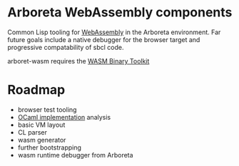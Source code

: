 # Arboreta WebAssembly components

Common Lisp tooling for [WebAssembly](http://webassembly.org) in the Arboreta environment. Far future goals include a native debugger for the browser target and progressive compatability of sbcl code.

arboret-wasm requires the [WASM Binary Toolkit](https://github.com/WebAssembly/wabt)


# Roadmap

* browser test tooling 
* [OCaml implementation](https://github.com/WebAssembly/spec) analysis
* basic VM layout
* CL parser
* wasm generator
* further bootstrapping
* wasm runtime debugger from Arboreta